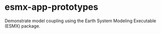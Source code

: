 # esmx-app-prototypes
Demonstrate model coupling using the Earth System Modeling Executable (ESMX) package.
